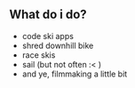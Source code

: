 ## What do i do? 
- code ski apps 
- shred downhill bike
- race skis 
- sail (but not often :< ) 
- and ye, filmmaking a little bit 


